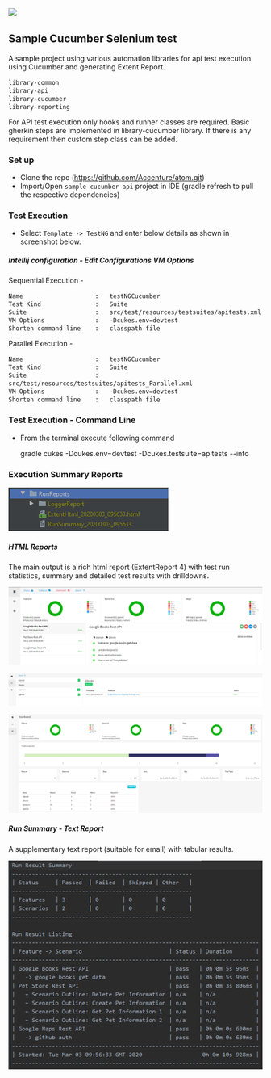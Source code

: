 <a href='http://localhost:8080/job/sample-cucumber-api-pipeline/'><img src='http://localhost:8080/buildStatus/icon?job=sample-cucumber-api-pipeline'></a>
## Sample Cucumber Selenium test
A sample project using various automation libraries for api test execution using Cucumber and generating Extent Report.

    library-common
    library-api
    library-cucumber
    library-reporting

For API test execution only hooks and runner classes are required. Basic gherkin steps are implemented in library-cucumber library. 
If there is any requirement then custom step class can be added.  
 
### Set up

- Clone the repo  (https://github.com/Accenture/atom.git)
- Import/Open `sample-cucumber-api` project in IDE (gradle refresh to pull the respective dependencies) 


### Test Execution
- Select `Template -> TestNG` and enter below details as shown in screenshot below.

##### Intellij configuration - Edit Configurations VM Options
Sequential Execution -  

    Name                    :   testNGCucumber
    Test Kind               :   Suite
    Suite                   :   src/test/resources/testsuites/apitests.xml
    VM Options              :   -Dcukes.env=devtest
    Shorten command line    :   classpath file

Parallel Execution -  

    Name                    :   testNGCucumber
    Test Kind               :   Suite
    Suite                   :   src/test/resources/testsuites/apitests_Parallel.xml
    VM Options              :   -Dcukes.env=devtest
    Shorten command line    :   classpath file

### Test Execution - Command Line
- From the terminal execute following command


    gradle cukes -Dcukes.env=devtest -Dcukes.testsuite=apitests --info
     
### Execution Summary Reports
![](documentation/extentReport.PNG)
##### HTML Reports
The main output is a rich html report (ExtentReport 4) with test run statistics, summary and detailed test results with drilldowns.  

![](documentation/extentReport1.PNG)

![](documentation/extentReport2.PNG)

![](documentation/extentReport3.PNG)

##### Run Summary - Text Report
A supplementary text report (suitable for email) with tabular results.

![](documentation/runSummary.PNG)
